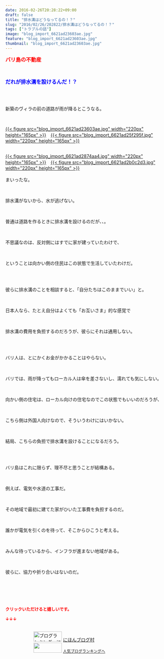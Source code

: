 ```yaml
---
date: 2016-02-26T20:28:22+09:00
draft: false
title: "排水溝はどうなってるの！？"
slug: "2016/02/26/202822/排水溝はどうなってるの！？"
tags: ["トラブルの話"]
image: "blog_import_6621ad23603ae.jpg"
feature: "blog_import_6621ad23603ae.jpg"
thumbnail: "blog_import_6621ad23603ae.jpg"
---
```

<p><font color="#ff0000" size="3"><strong>バリ島の不動産</strong></font></p><br/><p><font color="#0000ff" size="3"><strong>だれが排水溝を設けるんだ！？</strong></font></p><br/><br/><p>新築のヴィラの前の道路が雨が降るとこうなる。</p><br/><p><a href="blog_import_6621ad2491363.jpg">{{< figure src="blog_import_6621ad23603ae.jpg" width="220px" height="165px" >}}</a>　<a href="blog_import_6621ad2736586.jpg">{{< figure src="blog_import_6621ad25f295f.jpg" width="220px" height="165px" >}}</a></p><p><br/><a href="blog_import_6621ad29c1edd.jpg">{{< figure src="blog_import_6621ad2874aa4.jpg" width="220px" height="165px" >}}</a>　<a href="blog_import_6621ad2c47ae2.jpg">{{< figure src="blog_import_6621ad2b0c2d3.jpg" width="220px" height="165px" >}}</a><br/><br/>まいったな。</p><br/><p>排水溝がないから、水が逃げない。</p><br/><p>普通は道路を作るときに排水溝を設けるのだが、、。</p><br/><p>不思議なのは、反対側にはすでに家が建っていたわけで、</p><br/><p>ということは向かい側の住民はこの状態で生活していたわけだ。</p><br/><br/><p>彼らに排水溝のことを相談すると、「自分たちはこのままでいい」と。</p><br/><p>日本人なら、たとえ自分はよくても「お互いさま」的な感覚で</p><br/><p>排水溝の費用を負担するのだろうが、彼らにそれは通用しない。</p><br/><br/><p>バリ人は、とにかくお金がかかることはやらない。</p><br/><p>バリでは、雨が降ってもローカル人は傘を差さないし、濡れても気にしない。</p><br/><p>向かい側の住宅は、ローカル向けの住宅なのでこの状態でもいいのだろうが、</p><br/><p>こちら側は外国人向けなので、そういうわけにはいかない。</p><br/><p>結局、こちらの負担で排水溝を設けることになるだろう。</p><br/><br/><p>バリ島はこれに限らず、理不尽と思うことが結構ある。</p><br/><p>例えば、電気や水道の工事だ。</p><br/><p>その地域で最初に建てた家がひいた工事費を負担するのだ。</p><br/><p>誰かが電気を引くのを待って、そこからひこうと考える。</p><br/><p>みんな待っているから、インフラが進まない地域がある。</p><br/><p>彼らに、協力や折り合いはないのだ。</p><br/><br/><br/><br/><p><font color="#ff0000" size="2"><strong>クリックいただけると嬉しいです。<br/></strong></font></p><p><font color="#ff0000" size="2"><strong>↓↓↓</strong></font></p><p><br/><a href="ranking.html" target="_blank"><img border="0" alt="ブログランキング・にほんブログ村へ" src="data:image/svg+xml;charset=utf-8,%3Csvg%20xmlns%3D%22http%3A%2F%2Fwww.w3.org%2F2000%2Fsvg%22%20title%3D%22Placeholder%20for%20Images%22%20role%3D%22presentation%22%20viewBox%3D%220%200%2088%2031%22%20%2F%3E" width="88" height="31" data-src="https://img-proxy.blog-video.jp/images?url=http%3A%2F%2Fwww.blogmura.com%2Fimg%2Fwww88_31.gif" style="aspect-ratio: auto 88 / 31;"/><noscript><img border="0" alt="ブログランキング・にほんブログ村へ" src="https://img-proxy.blog-video.jp/images?url=http%3A%2F%2Fwww.blogmura.com%2Fimg%2Fwww88_31.gif" width="88" height="31"></noscript></a> <a href="ranking.html" target="_blank">にほんブログ村</a> <br/><a title="人気ブログランキングへ" href="link.php?1804582"><img border="0" src="data:image/svg+xml;charset=utf-8,%3Csvg%20xmlns%3D%22http%3A%2F%2Fwww.w3.org%2F2000%2Fsvg%22%20title%3D%22Placeholder%20for%20Images%22%20role%3D%22presentation%22%20viewBox%3D%220%200%2088%2031%22%20%2F%3E" width="88" height="31" data-src="https://blog.with2.net/img/banner/banner_22.gif" style="aspect-ratio: auto 88 / 31;"/><noscript><img border="0" src="https://blog.with2.net/img/banner/banner_22.gif" width="88" height="31"></noscript></a> <a style="FONT-SIZE: 12px" href="link.php?1804582">人気ブログランキングへ</a> </p>

